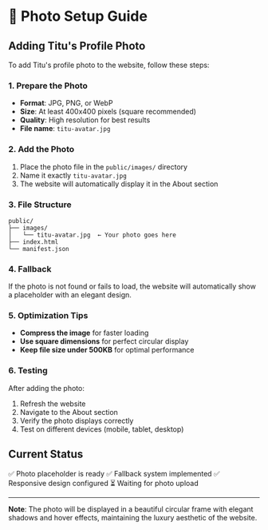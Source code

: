 # 📸 Photo Setup Guide

## Adding Titu's Profile Photo

To add Titu's profile photo to the website, follow these steps:

### 1. Prepare the Photo
- **Format**: JPG, PNG, or WebP
- **Size**: At least 400x400 pixels (square recommended)
- **Quality**: High resolution for best results
- **File name**: `titu-avatar.jpg`

### 2. Add the Photo
1. Place the photo file in the `public/images/` directory
2. Name it exactly `titu-avatar.jpg`
3. The website will automatically display it in the About section

### 3. File Structure
```
public/
├── images/
│   └── titu-avatar.jpg  ← Your photo goes here
├── index.html
└── manifest.json
```

### 4. Fallback
If the photo is not found or fails to load, the website will automatically show a placeholder with an elegant design.

### 5. Optimization Tips
- **Compress the image** for faster loading
- **Use square dimensions** for perfect circular display
- **Keep file size under 500KB** for optimal performance

### 6. Testing
After adding the photo:
1. Refresh the website
2. Navigate to the About section
3. Verify the photo displays correctly
4. Test on different devices (mobile, tablet, desktop)

## Current Status
✅ Photo placeholder is ready
✅ Fallback system implemented
✅ Responsive design configured
⏳ Waiting for photo upload

---

**Note**: The photo will be displayed in a beautiful circular frame with elegant shadows and hover effects, maintaining the luxury aesthetic of the website.
